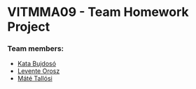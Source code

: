 # VITMMA09 - Team Homework Project

### Team members:
- [Kata Bujdosó](https://github.com/bkata99)
- [Levente Orosz](https://github.com/oroszlevi)
- [Máté Tallósi](https://github.com/tallosim)
